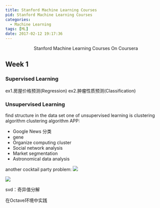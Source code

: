 ```yaml
---
title: Stanford Machine Learning Courses
pid: Stanford Machine Learning Courses
categories:
  - Machine Learning
tags: [ML]
date: 2017-02-12 19:17:36
---
```


<center>Stanford Machine Learning Courses On Coursera</center>

<!-- more -->

## Week 1
### Supervised Learning

ex1.房屋价格预测(Regression)
ex2.肿瘤性质预测(Classification)

### Unsupervised Learning

find structure in the data set
one of unsupervised learning is clustering algorithm
clustering algorithm APP:

* Google News 分类
* gene
* Organize computing cluster
* Social network analysis
* Market segmentation
* Astronomical data analysis

another
cocktail party problem:
![](http://ww1.sinaimg.cn/mw690/006cbtZIgy1fcnz3zsgcwj30gy0b240s)

![](http://ww1.sinaimg.cn/large/006cbtZIgy1fcnzb5d86xj30mw05qdh0)

svd：奇异值分解

在Octave环境中实践



